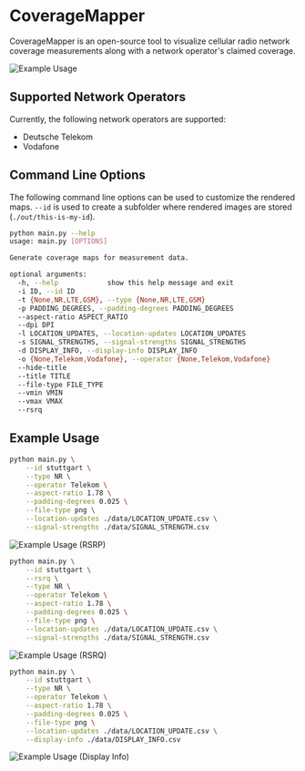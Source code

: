 # CoverageMapper

CoverageMapper is an open-source tool to visualize cellular radio network
coverage measurements along with a network operator's claimed coverage.

![Example Usage](./out/graphs/example/coverage-Telekom-NR-100.png)

## Supported Network Operators

Currently, the following network operators are supported:

- Deutsche Telekom
- Vodafone

## Command Line Options

The following command line options can be used to customize the rendered maps.
`--id` is used to create a subfolder where rendered images are stored
(`./out/this-is-my-id`).

```sh
python main.py --help
usage: main.py [OPTIONS]

Generate coverage maps for measurement data.

optional arguments:
  -h, --help            show this help message and exit
  -i ID, --id ID
  -t {None,NR,LTE,GSM}, --type {None,NR,LTE,GSM}
  -p PADDING_DEGREES, --padding-degrees PADDING_DEGREES
  --aspect-ratio ASPECT_RATIO
  --dpi DPI
  -l LOCATION_UPDATES, --location-updates LOCATION_UPDATES
  -s SIGNAL_STRENGTHS, --signal-strengths SIGNAL_STRENGTHS
  -d DISPLAY_INFO, --display-info DISPLAY_INFO
  -o {None,Telekom,Vodafone}, --operator {None,Telekom,Vodafone}
  --hide-title
  --title TITLE
  --file-type FILE_TYPE
  --vmin VMIN
  --vmax VMAX
  --rsrq
```

## Example Usage

```sh
python main.py \
    --id stuttgart \
    --type NR \
    --operator Telekom \
    --aspect-ratio 1.78 \
    --padding-degrees 0.025 \
    --file-type png \
    --location-updates ./data/LOCATION_UPDATE.csv \
    --signal-strengths ./data/SIGNAL_STRENGTH.csv
```

![Example Usage (RSRP)](./out/graphs/example/coverage-Telekom-NR-100.png)

```sh
python main.py \
    --id stuttgart \
    --rsrq \
    --type NR \
    --operator Telekom \
    --aspect-ratio 1.78 \
    --padding-degrees 0.025 \
    --file-type png \
    --location-updates ./data/LOCATION_UPDATE.csv \
    --signal-strengths ./data/SIGNAL_STRENGTH.csv
```

![Example Usage (RSRQ)](./out/graphs/example/coverage-Telekom-NR-rsrq-100.png)

```sh
python main.py \
    --id stuttgart \
    --type NR \
    --operator Telekom \
    --aspect-ratio 1.78 \
    --padding-degrees 0.025 \
    --file-type png \
    --location-updates ./data/LOCATION_UPDATE.csv \
    --display-info ./data/DISPLAY_INFO.csv
```

![Example Usage (Display Info)](./out/graphs/example/override-Telekom-NR-100.png)